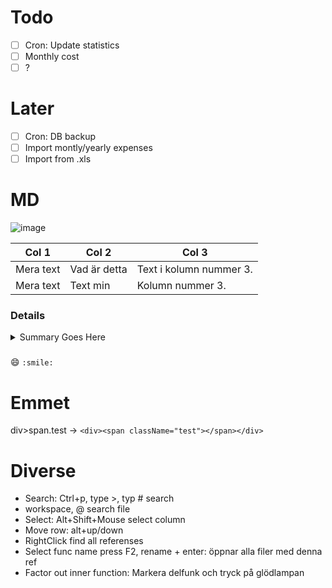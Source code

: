 # Todo

* [ ] Cron: Update statistics
* [ ] Monthly cost
* [ ] ?

# Later

* [ ] Cron: DB backup
* [ ] Import montly/yearly expenses
* [ ] Import from .xls

# MD

![image](./public/favicon.ico)

| Col 1     | Col 2        | Col 3                   |
| --------- | ------------ | ----------------------- |
| Mera text | Vad är detta | Text i kolumn nummer 3. |
| Mera text | Text min     | Kolumn nummer 3.        |

### Details

<details>
 <summary>Summary Goes Here</summary>
This is hidden, collapsable content...

```js
function processPrice(rawPrice) {
  let [, unitPrice] = PRICE_REGEX.exec(rawPrice);
  let unit = rawPrice
    .replace(unitPrice, "")
    .replace(/[^A-Za-z]/g, "")
    .trim();
  return { unitPrice: parseFloat(unitPrice), unit };
}
```

</details>

###

:smile: `:smile:`

# Emmet

div>span.test -> `<div><span className="test"></span></div>`

# Diverse

* Search: Ctrl+p, type >, typ # search
* workspace, @ search file
* Select: Alt+Shift+Mouse select column
* Move row: alt+up/down
* RightClick find all referenses
* Select func name press F2, rename + enter: öppnar alla filer med denna ref
* Factor out inner function: Markera delfunk och tryck på glödlampan
